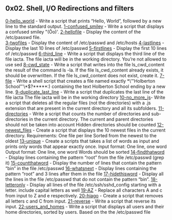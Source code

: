 ## 0x02. Shell, I/O Redirections and filters

[0-hello_world](./0-hello_world) - Write a script that prints “Hello, World”, followed by a new line to the standard output.
[1-confused_smiley](./1-confused_smiley) - Write a script that displays a confused smiley "(Ôo)'.
[2-hellofile](./2-hellofile) - Display the content of the /etc/passwd file.\
[3-twofiles](./3-twofiles) - Display the content of /etc/passwd and /etc/hosts
[4-lastlines](./4-lastlines) - Display the last 10 lines of /etc/passwd
[5-firstlines](./5-firstlines) - Display the first 10 lines of /etc/passwd
[6-third_line](./6-third_line) - Write a script that displays the third line of the file iacta.
The file iacta will be in the working directory. 
You’re not allowed to use sed
[8-cwd_state](./8-cwd_state) - Write a script that writes into the file ls_cwd_content the result of the command ls -la. If the file ls_cwd_content already exists, it should be overwritten. If the file ls_cwd_content does not exist, create it.
[7-file](./7-file) - Write a shell script that creates a file named exactly \*\\'"Holberton School"\'\\*$\?\*\*\*\*\*:) containing the text Holberton School ending by a new line.
[9-duplicate_last_line](./9-duplicate_last_line) - Write a script that duplicates the last line of the file iacta
The file iacta will be in the working directory
[10-no_more_js](./10-no_more_js)- Write a script that deletes all the regular files (not the directories) with a .js extension that are present in the current directory and all its subfolders.
[11-directories](./11-directories) - Write a script that counts the number of directories and sub-directories in the current directory.
The current and parent directories should not be taken into account
Hidden directories should be counted
[12-newest_files](./12-newest_files) - Create a script that displays the 10 newest files in the current directory.
Requirements:
One file per line
Sorted from the newest to the oldest
[13-unique](./13-unique) - Create a scripts that takes a list of words as input and prints only words that appear exactly once.
Input format: One line, one word
Output format: One line, one word
Words should be sorted
[14-findthatword](./14-findthatword) - Display lines containing the pattern “root” from the file /etc/passwd (grep it)
[15-countthatword](./15-countthatword) - Display the number of lines that contain the pattern “bin” in the file /etc/passwd
[16-whatsnext](./16-whatsnext) - Display lines containing the pattern “root” and 3 lines after them in the file 
[17-hidethisword](./17-hidethisword) - Display all the lines in the file /etc/passwd that do not contain the pattern “bin”.
[18-letteronly](./18-letteronly) - Display all lines of the file /etc/ssh/sshd_config starting with a letter.
include capital letters as well
[19-AZ](./19-AZ) - Replace all characters A and c from input to Z and e respectively.
[20-hiago](./20-hiago) - Create a script that removes all letters c and C from input.
[21-reverse](./21-reverse) - Write a script that reverse its input.
[22-users_and_homes](./22-users_and_homes) - Write a script that displays all users and their home directories, sorted by users.
Based on the the /etc/passwd file